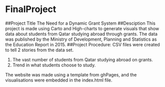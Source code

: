 # FinalProject

##Project Title
The Need for a Dynamic Grant System
##Desciption
This project is made using Carto and High-charts to generate visuals that show data about students from Qatar studying abroad through grants. The data was published by the Ministry of Development, Planning and Statistics as the Education Report in 2015.
##Project Procedure:
CSV files were created to tell 2 stories from the data set.
1. The vast number of students from Qatar studying abroad on grants.
2. Trend in what students choose to study.

The website was made using a template from ghPages, and the visualisations were embedded in the index.html file.
